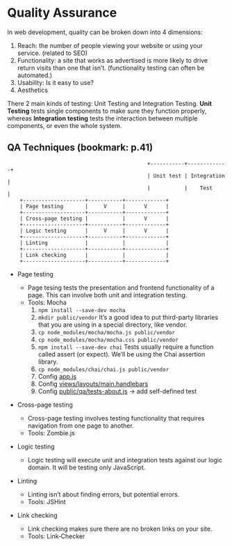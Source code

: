 # Quality Assurance

In web development, quality can be broken down into 4 dimensions:

1. Reach: the number of people viewing your website or using your service. (related to SEO)
2. Functionality: a site that works as advertised is more likely to drive return visits than one that isn’t. (functionality testing can often be automated.)
3. Usability: Is it easy to use?
4. Aesthetics

There 2 main kinds of testing: Unit Testing and Integration Testing. **Unit Testing** tests single components to make sure they function properly, whereas **Integration testing** tests the interaction between multiple components, or even the whole system.

## QA Techniques (bookmark: p.41)

												 +-----------+-------------+
												 | Unit test | Integration |
												 |           |    Test     |
		+--------------------+-----------+-------------+
		| Page testing       |     V     |      V      |
		+--------------------+-----------+-------------+
		| Cross-page testing |           |      V      |
		+--------------------+-----------+-------------+
		| Logic testing      |     V     |      V      |
		+--------------------+-----------+-------------+
		| Linting            |           |             |
		+--------------------+-----------+-------------+
		| Link checking      |           |             |
		+--------------------+-----------+-------------+

* Page testing

  * Page tesing tests the presentation and frontend functionality of a page. This can involve both unit and integration testing.
  * Tools: Mocha
    1. `npm install --save-dev mocha`
    2. `mkdir public/vendor` It’s a good idea to put third-party libraries that you are using in a special directory, like vendor.
    3. `cp node_modules/mocha/mocha.js public/vendor`
    4. `cp node_modules/mocha/mocha.css public/vendor`
    5. `npm install --save-dev chai` Tests usually require a function called assert (or expect). We’ll be using the Chai assertion library.
    6. `cp node_modules/chai/chai.js public/vendor`
    7. Config [app.js](meadowlark/app.js)
    8. Config [views/layouts/main.handlebars](meadowlark/views/layouts/main.handlebars)
    9. Config [public/qa/tests-about.js](meadowlark/public/qa/tests-about.js) -> add self-defined test

* Cross-page testing
  * Cross-page testing involves testing functionality that requires navigation from one page to another.
  * Tools: Zombie.js

* Logic testing
  * Logic testing will execute unit and integration tests against our logic domain. It will be testing only JavaScript.

* Linting
  * Linting isn’t about finding errors, but potential errors.
  * Tools: JSHint

* Link checking
  * Link checking makes sure there are no broken links on your site.
  * Tools: Link‐Checker
